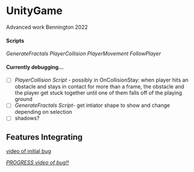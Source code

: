 # UnityGame
Advanced work Bennington 2022


#### Scripts

*GenerateFractals* 
*PlayerCollision*
*PlayerMovement* 
*FollowPlayer* 

#### Currently debugging... 

- [ ] *PlayerCollision Script* - possibly in OnCollisionStay: when player hits an obstacle and stays in contact for more than a frame, the obstacle and the player get stuck together until one of them falls off of the playing ground 
- [ ] *GenerateFractals Script*- get intiator shape to show and change depending on selection
- [ ] shadows? 

## Features Integrating 


[video of initial bug](https://drive.google.com/file/d/1ZmKTVZOmkKcH46sZOwlaJa-lCvVBX-wI/view?usp=sharing)

[*PROGRESS video of bug!!*](https://youtu.be/nihNty_lZJU) 
